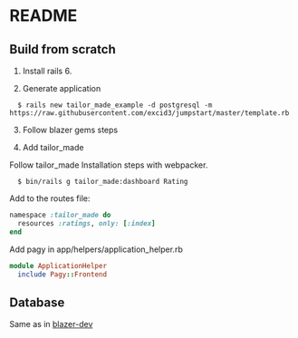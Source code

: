 # README

## Build from scratch

1. Install rails 6.

2. Generate application

```
  $ rails new tailor_made_example -d postgresql -m https://raw.githubusercontent.com/excid3/jumpstart/master/template.rb
```

3. Follow blazer gems steps

4. Add tailor_made

Follow tailor_made Installation steps with webpacker.

```
  $ bin/rails g tailor_made:dashboard Rating
```

Add to the routes file:
```ruby
namespace :tailor_made do
  resources :ratings, only: [:index]
end
```

Add pagy in app/helpers/application_helper.rb
```ruby
module ApplicationHelper
  include Pagy::Frontend
```

## Database

Same as in [blazer-dev](https://github.com/ankane/blazer-dev/blob/master/README.md)
